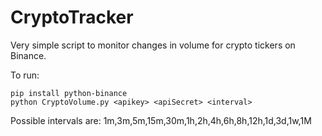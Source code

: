 # CryptoTracker

Very simple script to monitor changes in volume for crypto tickers on Binance.

To run:

```
pip install python-binance
python CryptoVolume.py <apikey> <apiSecret> <interval>
```

Possible intervals are: 1m,3m,5m,15m,30m,1h,2h,4h,6h,8h,12h,1d,3d,1w,1M

